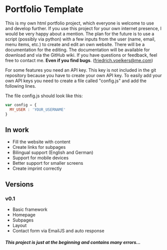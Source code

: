 # Portfolio Template

This is my own html portfolio project, which everyone is welcome to use and develop further. If you use this project for your own internet presence, I would be very happy about a mention. The plan for the future is to use a script (possibly via python) with a few inputs from the user (name, email, menu items, etc.) to create and edit an own website. There will be a documentation for the editing. The documentation will be available for download and via the GitHub wiki. If you have questions or feedback, feel free to contact me. **Even if you find bugs**. (friedrich.voelkers@me.com)

For some features you need an API key. This key is not included in the git repository because you have to create your own API key. To easily add your own API keys you need to create a file called "config.js" and add the following lines.

The file config.js should look like this:

```javascript
var config = {
  MY_USER : 'YOUR_USERNAME'
}
```

## In work

- Fill the website with content
- Create links for subpages
- Bilingual support (English and German)
- Support for mobile devices
- Better support for smaller screens
- Create imprint correctly

## Versions

### v0.1

- Basic framework
- Homepage
- Subpages
- Layout
- Contact form via EmailJS and auto response

##### This project is just at the beginning and contains many errors...
